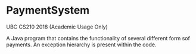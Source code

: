 # PaymentSystem

UBC CS210 2018 (Academic Usage Only)

A Java program that contains the functionality of several different form sof payments. An exception hierarchy is present within
the code.

